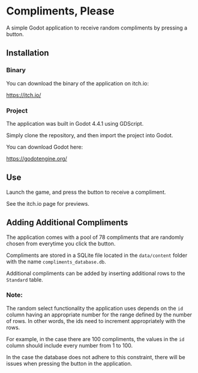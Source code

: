 # Compliments, Please
 
A simple Godot application to receive random compliments by pressing a button.

## Installation

### Binary
You can download the binary of the application on itch.io:

https://itch.io/

### Project
The application was built in Godot 4.4.1 using GDScript.

Simply clone the repository, and then import the project into Godot.

You can download Godot here:

https://godotengine.org/

## Use

Launch the game, and press the button to receive a compliment.

See the itch.io page for previews.

## Adding Additional Compliments

The application comes with a pool of 78 compliments that are randomly chosen from everytime you click the button.

Compliments are stored in a SQLite file located in the `data/content` folder with the name `compliments_database.db`.

Additional compliments can be added by inserting additional rows to the `Standard` table.

### Note:

The random select functionality the application uses depends on the `id` column having an appropriate number for the range defined by the number of rows.
In other words, the ids need to increment appropriately with the rows.

For example, in the case there are 100 compliments, the values in the `id` column should include every number from 1 to 100.

In the case the database does not adhere to this constraint, there will be issues when pressing the button in the application.
